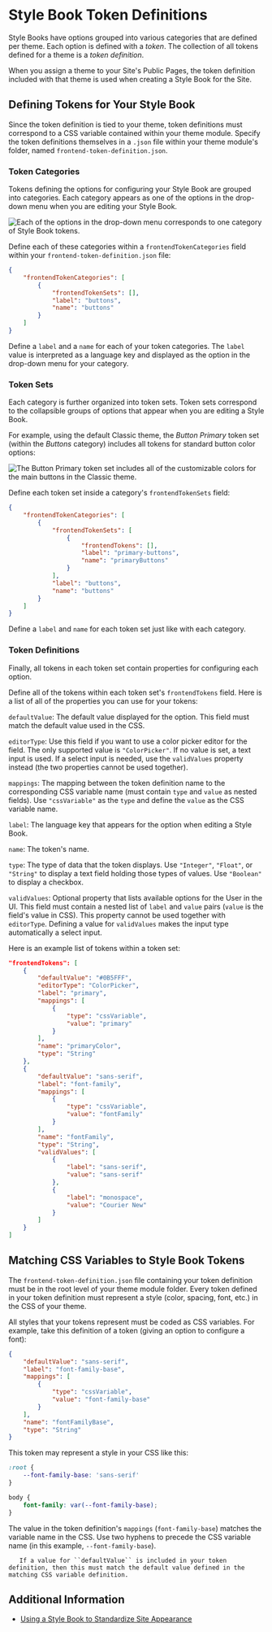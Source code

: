 # Style Book Token Definitions

Style Books have options grouped into various categories that are defined per theme. Each option is defined with a *token*. The collection of all tokens defined for a theme is a *token definition*.

When you assign a theme to your Site's Public Pages, the token definition included with that theme is used when creating a Style Book for the Site.

## Defining Tokens for Your Style Book

Since the token definition is tied to your theme, token definitions must correspond to a CSS variable contained within your theme module. Specify the token definitions themselves in a `.json` file within your theme module's folder, named `frontend-token-definition.json`. 

### Token Categories

Tokens defining the options for configuring your Style Book are grouped into categories. Each category appears as one of the options in the drop-down menu when you are editing your Style Book.

![Each of the options in the drop-down menu corresponds to one category of Style Book tokens.](./style-book-token-definitions/images/01.png)

Define each of these categories within a `frontendTokenCategories` field within your `frontend-token-definition.json` file:

```json
{
    "frontendTokenCategories": [
        {
            "frontendTokenSets": [],
            "label": "buttons",
            "name": "buttons"
        }
    ]
}
```

Define a `label` and a `name` for each of your token categories. The `label` value is interpreted as a language key and displayed as the option in the drop-down menu for your category. <!-- Add link to article explaining localization when it is available. -->

### Token Sets

Each category is further organized into token sets. Token sets correspond to the collapsible groups of options that appear when you are editing a Style Book.

For example, using the default Classic theme, the *Button Primary* token set (within the *Buttons* category) includes all tokens for standard button color options:

![The Button Primary token set includes all of the customizable colors for the main buttons in the Classic theme.](./style-book-token-definitions/images/02.png)

Define each token set inside a category's `frontendTokenSets` field:

```json
{
    "frontendTokenCategories": [
        {
            "frontendTokenSets": [
                {
                    "frontendTokens": [],
                    "label": "primary-buttons",
                    "name": "primaryButtons"
                }
            ],
            "label": "buttons",
            "name": "buttons"
        }
    ]
}
```

Define a `label` and `name` for each token set just like with each category.

### Token Definitions

Finally, all tokens in each token set contain properties for configuring each option.

Define all of the tokens within each token set's `frontendTokens` field. Here is a list of all of the properties you can use for your tokens:

`defaultValue`: The default value displayed for the option. This field must match the default value used in the CSS.

`editorType`: Use this field if you want to use a color picker editor for the field. The only supported value is `"ColorPicker"`. If no value is set, a text input is used. If a select input is needed, use the `validValues` property instead (the two properties cannot be used together).

`mappings`: The mapping between the token definition name to the corresponding CSS variable name (must contain `type` and `value` as nested fields). Use `"cssVariable"` as the `type` and define the `value` as the CSS variable name.

`label`: The language key that appears for the option when editing a Style Book.

`name`: The token's name.

`type`: The type of data that the token displays. Use `"Integer"`, `"Float"`, or `"String"` to display a text field holding those types of values. Use `"Boolean"` to display a checkbox.

`validValues`: Optional property that lists available options for the User in the UI. This field must contain a nested list of `label` and `value` pairs (`value` is the field's value in CSS). This property cannot be used together with `editorType`. Defining a value for `validValues` makes the input type automatically a select input.

Here is an example list of tokens within a token set:

```json
"frontendTokens": [
    {
        "defaultValue": "#0B5FFF",
        "editorType": "ColorPicker",
        "label": "primary",
        "mappings": [
            {
                "type": "cssVariable",
                "value": "primary"
            }
        ],
        "name": "primaryColor",
        "type": "String"
    },
    {
        "defaultValue": "sans-serif",
        "label": "font-family",
        "mappings": [
            {
                "type": "cssVariable",
                "value": "fontFamily"
            }
        ],
        "name": "fontFamily",
        "type": "String",
        "validValues": [
            {
                "label": "sans-serif",
                "value": "sans-serif"
            },
            {
                "label": "monospace",
                "value": "Courier New"
            }
        ]
    }
]
```

## Matching CSS Variables to Style Book Tokens

The `frontend-token-definition.json` file containing your token definition must be in the root level of your theme module folder. Every token defined in your token definition must represent a style (color, spacing, font, etc.) in the CSS of your theme.

All styles that your tokens represent must be coded as CSS variables. For example, take this definition of a token (giving an option to configure a font):

```json
{
    "defaultValue": "sans-serif",
    "label": "font-family-base",
    "mappings": [
        {
            "type": "cssVariable",
            "value": "font-family-base"
        }
    ],
    "name": "fontFamilyBase",
    "type": "String"
}
```

This token may represent a style in your CSS like this:

```css
:root {
    --font-family-base: 'sans-serif'
}

body {
    font-family: var(--font-family-base);
}
```

The value in the token definition's `mappings` (`font-family-base`) matches the variable name in the CSS. Use two hyphens to precede the CSS variable name (in this example, `--font-family-base`).

```important::
   If a value for ``defaultValue`` is included in your token definition, then this must match the default value defined in the matching CSS variable definition.
```

## Additional Information

* [Using a Style Book to Standardize Site Appearance](../using-a-style-book-to-standardize-site-appearance.md)
<!-- Add link to token definition tutorial when available -->
